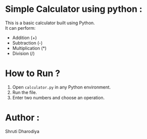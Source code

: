 # Simple Calculator using python :

This is a basic calculator built using Python.  
It can perform:
- Addition (+)
- Subtraction (-)
- Multiplication (*)
- Division (/)

# How to Run ?
1. Open `calculator.py` in any Python environment.
2. Run the file.
3. Enter two numbers and choose an operation.

# Author :
Shruti Dharodiya
